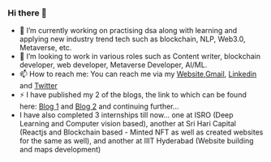 ### Hi there 👋


- 🔭 I’m currently working on practising dsa along with learning and applying new industry trend tech such as blockchain, NLP, Web3.0, Metaverse, etc.
- 🤔 I’m looking to work in various roles such as Content writer, blockchain developer, web developer, Metaverse Developer, AI/ML.
- 📫 How to reach me: You can reach me via my [Website](https://ayushdagaportfolio.netlify.app/),[Gmail](ayushdagaeinstein@gmail.com), [Linkedin](https://www.linkedin.com/in/ayush-daga-5218421b8/) and [Twitter](https://twitter.com/_ayushdaga_)
- ⚡ I have published my 2 of the blogs, the link to which can be found here: [Blog 1](https://cevgroup.org/the-great-resignation/) and [Blog 2](https://cevgroup.org/web3-0-blockchain-and-dapps-2/) and continuing further...
- I have also completed 3 internships till now... one at ISRO (Deep Learning and Computer vision based), another at Sri Hari Capital (Reactjs and Blockchain based - Minted NFT as well as created websites for the same as well), and another at IIIT Hyderabad (Website building and maps development)
<!-- - 🌱 I’m currently learning 
- 👯 I’m looking to collaborate on ...

- 💬 Ask me about ...

- 😄 Pronouns: ... -->


